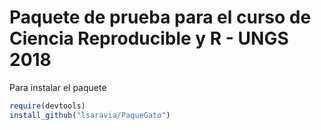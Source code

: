 # Paquete de prueba para el curso de Ciencia Reproducible y R - UNGS 2018

Para instalar el paquete

```R
require(devtools)
install_github("lsaravia/PaqueGato")
```
